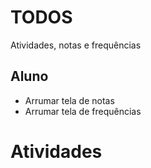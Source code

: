 # TODOS

Atividades, notas e frequências

## Aluno
- Arrumar tela de notas
- Arrumar tela de frequências

# Atividades
